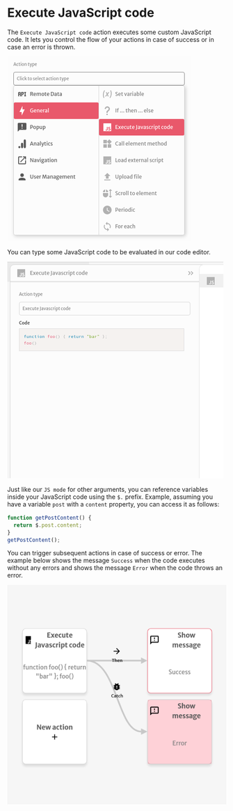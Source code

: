# Execute JavaScript code

The `Execute JavaScript code` action executes some custom JavaScript code. It lets you control the flow of your actions in case of success or in case an error is thrown.

![](../../../.gitbook/assets/screenshot-from-2021-08-04-13-27-31.png)

You can type some JavaScript code to be evaluated in our code editor.

![](../../../.gitbook/assets/screenshot-from-2021-08-04-13-27-50.png)

Just like our `JS mode` for other arguments, you can reference variables inside your JavaScript code using the `$.` prefix. Example, assuming you have a variable `post` with a `content` property, you can access it as follows:

```javascript
function getPostContent() {
  return $.post.content;
}
getPostContent();
```

You can trigger subsequent actions in case of success or error. The example below shows the message `Success` when the code executes without any errors and shows the message `Error` when the code throws an error.

![](../../../.gitbook/assets/screenshot-from-2021-08-04-13-36-13.png)

